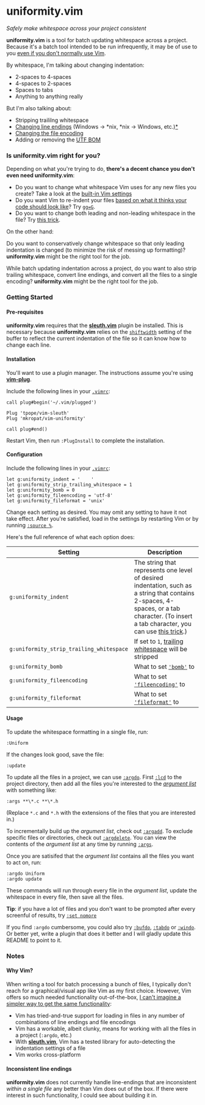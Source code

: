 # uniformity.vim

*Safely make whitespace across your project consistent*

__uniformity.vim__ is a tool for batch updating whitespace across a project.
Because it's a batch tool intended to be run infrequently, it may be of use to
you [even if you don't normally use Vim](#why-vim).

By whitespace, I'm talking about changing indentation:

- 2-spaces to 4-spaces
- 4-spaces to 2-spaces
- Spaces to tabs
- Anything to anything really

But I'm also talking about:

- Stripping traililng whitespace
- [Changing line
  endings](http://vimdoc.sourceforge.net/htmldoc/options.html#'fileformat')
  (Windows → *nix, *nix → Windows, etc.)[*](#inconsistent-line-endings)
- [Changing the file
  encoding](http://vimdoc.sourceforge.net/htmldoc/options.html#'fileencoding')
- Adding or removing the [UTF
  BOM](https://en.wikipedia.org/wiki/Byte_order_mark)

### Is uniformity.vim right for you?

Depending on what you're trying to do, __there's a decent chance you don't even
need uniformity.vim__:

- Do you want to change what whitespace Vim uses for any new files you create?
  Take a look at the [built-in Vim
  settings](http://vim.wikia.com/wiki/Indenting_source_code)
- Do you want Vim to re-indent your files [based on what it thinks your code
  should look
  like](http://vimdoc.sourceforge.net/htmldoc/indent.html#C-indenting)?  Try
  [`gg=G`](http://vim.wikia.com/wiki/Fix_indentation).
- Do you want to change both leading and non-leading whitespace in the file?
  Try [this trick](http://stackoverflow.com/a/16892086/27581).

On the other hand:

Do you want to conservatively change whitespace so that only leading
indentation is changed (to minimize the risk of messing up formatting)?
__uniformity.vim__ might be the right tool for the job.

While batch updating indentation across a project, do you want to also strip
trailing whitespace, convert line endings, and convert all the files to a
single encoding?  __uniformity.vim__ might be the right tool for the job.

### Getting Started

#### Pre-requisites

__uniformity.vim__ requires that the
[__sleuth.vim__](https://github.com/tpope/vim-sleuth) plugin be installed.
This is necessary because __uniformity.vim__ relies on the
[`shiftwidth`](http://vimdoc.sourceforge.net/htmldoc/options.html#'shiftwidth')
setting of the buffer to reflect the current indentation of the file so it can
know how to change each line.

#### Installation

You'll want to use a plugin manager.  The instructions assume you're using
[__vim-plug__](https://github.com/junegunn/vim-plug).

Include the following lines in your
[`.vimrc`](http://vim.wikia.com/wiki/Open_vimrc_file):

```viml
call plug#begin('~/.vim/plugged')

Plug 'tpope/vim-sleuth'
Plug 'mkropat/vim-uniformity'

call plug#end()
```

Restart Vim, then run `:PlugInstall` to complete the installation.

#### Configuration

Include the following lines in your
[`.vimrc`](http://vim.wikia.com/wiki/Open_vimrc_file):

```viml
let g:uniformity_indent = '    '
let g:uniformity_strip_trailing_whitespace = 1
let g:uniformity_bomb = 0
let g:uniformity_fileencoding = 'utf-8'
let g:uniformity_fileformat = 'unix'
```

Change each setting as desired.  You may omit any setting to have it not take
effect.  After you're satisfied, load in the settings by restarting Vim or by
running [`:source
%`](http://vimdoc.sourceforge.net/htmldoc/repeat.html#:source).

Here's the full reference of what each option does:

Setting                                  | Description
-----------------------------------------|----------------------
`g:uniformity_indent`                    | The string that represents one level of desired indentation, such as a string that contains 2-spaces, 4-spaces, or a tab character. (To insert a tab character, you can use [this trick](http://stackoverflow.com/a/4781099/27581).)
`g:uniformity_strip_trailing_whitespace` | If set to `1`, [trailing whitespace](http://blog.codinghorror.com/whitespace-the-silent-killer/) will be stripped
`g:uniformity_bomb`                      | What to set [`'bomb'`](http://vimdoc.sourceforge.net/htmldoc/options.html#'bomb') to
`g:uniformity_fileencoding`              | What to set [`'fileencoding'`](http://vimdoc.sourceforge.net/htmldoc/options.html#'fileencoding') to
`g:uniformity_fileformat`                | What to set [`'fileformat'`](http://vimdoc.sourceforge.net/htmldoc/options.html#'fileformat') to

#### Usage

To update the whitespace formatting in a single file, run:

    :Uniform

If the changes look good, save the file:

    :update

To update all the files in a project, we can use
[`:argdo`](http://vimdoc.sourceforge.net/htmldoc/editing.html#:argdo).  First
[`:lcd`](http://vimdoc.sourceforge.net/htmldoc/editing.html#:lcd) to the
project directory, then add all the files you're interested to the [*argument
list*](http://vimdoc.sourceforge.net/htmldoc/editing.html#argument-list) with
something like:

    :args **\*.c **\*.h

(Replace `*.c` and `*.h` with the extensions of the files that you are
interested in.)

To incrementally build up the *argument list*, check out
[`:argadd`](http://vimdoc.sourceforge.net/htmldoc/editing.html#:argadd).  To
exclude specific files or directories, check out
[`:argdelete`](http://vimdoc.sourceforge.net/htmldoc/editing.html#:argdelete).
You can view the contents of the *argument list* at any time by running
[`:args`](http://vimdoc.sourceforge.net/htmldoc/editing.html#:args).

Once you are satisifed that the *argument list* contains all the files you want
to act on, run:

    :argdo Uniform
    :argdo update

These commands will run through every file in the *argument list*, update the
whitespace in every file, then save all the files.

__Tip__: if you have a lot of files and you don't want to be prompted after
every screenful of results, try [`:set
nomore`](http://vimdoc.sourceforge.net/htmldoc/options.html#'more')

If you find `:argdo` cumbersome, you could also try
[`:bufdo`](http://vimdoc.sourceforge.net/htmldoc/windows.html#:bufdo),
[`:tabdo`](http://vimdoc.sourceforge.net/htmldoc/tabpage.html#:tabdo) or
[`:windo`](http://vimdoc.sourceforge.net/htmldoc/windows.html#:windo).  Or
better yet, write a plugin that does it better and I will gladly update this
README to point to it.

### Notes

#### Why Vim?

When writing a tool for batch processing a bunch of files, I typically don't
reach for a graphical/visual app like Vim as my first choice.  However, Vim
offers so much needed functionality out-of-the-box, [I can't imagine a simpler
way to get the same
functionality](https://github.com/mkropat/vim-uniformity/blob/master/autoload/uniformity.vim):

- Vim has tried-and-true support for loading in files in any number of combinations of line endings and file encodings
- Vim has a workable, albeit clunky, means for working with all the files in a project (`:argdo`, etc.)
- With [__sleuth.vim__](https://github.com/tpope/vim-sleuth), Vim has a tested library for auto-detecting the indentation settings of a file
- Vim works cross-platform

#### Inconsistent line endings

__uniformity.vim__ does not currently handle line-endings that are inconsistent
*within a single file* any better than Vim does out of the box.  If there were
interest in such functionality, I could see about building it in.
